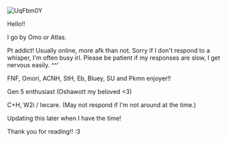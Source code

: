 ![UqFbm0Y](https://github.com/user-attachments/assets/beb2a045-cc97-4a39-b913-854a05251d7b)

Hello!!

I go by Omo or Atlas.

Pt addict! Usually online, more afk than not. Sorry if I don't respond to a whisper, I'm often busy irl. Please be patient if my responses are slow, I get nervous easily. ^^'

FNF, Omori, ACNH, StH, Eb, Bluey, SU and Pkmn enjoyer!! 

Gen 5 enthusiast (Oshawott my beloved <3)

C+H, W2i / Iwcare. (May not respond if I'm not around at the time.) 

Updating this later when I have the time!

Thank you for reading!! :3
